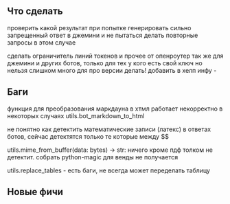 ## Что сделать

проверить какой результат при попытке генерировать сильно запрещенный ответ в джемини и не пытаться делать повторные запросы в этом случае

сделать ограничитель линий токенов и прочее от опенроутер так же для джемини и других ботов, только для тех у кого есть свой ключ
но нельзя слишком много для про версии делать!
добавить в хелп инфу - 


## Баги

функция для преобразования маркдауна в хтмл работает некорректно в некоторых случаях
   utils.bot_markdown_to_html

не понятно как детектить математические записи (латекс) в ответах ботов, сейчас детектятся только те которые между $$

utils.mime_from_buffer(data: bytes) -> str:
   ничего кроме пдф толком не детектит. собрать python-magic для венды не получается

utils.replace_tables - есть баги, не всегда может переделать таблицу

## Новые фичи

